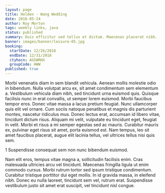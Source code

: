 ```yaml
---
layout: page
title: Holden - Wang Wedding
date: 2016-05-24
author: Roy Morton
tags: weekly links, java
status: published
summary: Duis efficitur sed tellus et dictum. Maecenas placerat nibh.
banner: images/banner/leisure-05.jpg
booking:
  startDate: 12/26/2018
  endDate: 12/31/2018
  ctyhocn: AGSWRHX
  groupCode: HWW
published: true
---
```

Morbi venenatis diam in sem blandit vehicula. Aenean mollis molestie odio in bibendum. Nulla volutpat arcu ex, sit amet condimentum sem elementum a. Vestibulum vehicula diam nibh, sed tincidunt urna euismod quis. Quisque facilisis nunc in erat convallis, ut semper lorem euismod. Morbi faucibus tempor eros. Donec vitae massa a lacus pretium feugiat. Nunc ullamcorper quis elit vel ornare. Cum sociis natoque penatibus et magnis dis parturient montes, nascetur ridiculus mus. Donec lectus erat, accumsan id libero vitae, tincidunt dictum risus. Aliquam mi velit, vulputate eu tincidunt eget, feugiat in velit. Morbi et risus a mi semper egestas sed ac mauris. Curabitur mauris ex, pulvinar eget risus sit amet, porta euismod est. Nam tempus, leo sit amet faucibus placerat, augue elit lacinia tellus, vel ultrices tellus nisi quis sem.

1 Suspendisse consequat sem non nunc bibendum euismod.

Nam elit eros, tempus vitae magna a, sollicitudin facilisis enim. Cras malesuada ultricies arcu vel tincidunt. Maecenas fringilla ligula ut enim commodo cursus. Morbi rutrum tortor sed ipsum tristique condimentum. Curabitur tristique porttitor dui eget mollis. In id gravida massa, in eleifend nibh. Donec eu nulla laoreet, tincidunt sem vel, rutrum erat. Suspendisse vestibulum justo sit amet erat suscipit, vel tincidunt nisl congue.
